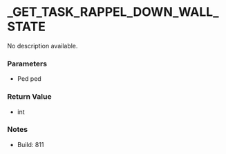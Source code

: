 # _GET_TASK_RAPPEL_DOWN_WALL_STATE

No description available.

### Parameters
* Ped ped

### Return Value
* int

### Notes
* Build: 811

